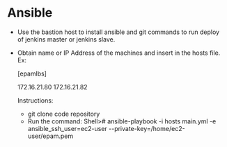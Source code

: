 # Ansible

- Use the bastion host to install ansible and git commands to run deploy of jenkins master or jenkins slave.
- Obtain name or IP Address of the machines and insert in the hosts file. Ex: 

  [epamlbs]
  
  172.16.21.80
  172.16.21.82


  Instructions:
  - git clone code repository 
  - Run the command:
  Shell># ansible-playbook -i hosts main.yml  -e ansible_ssh_user=ec2-user --private-key=/home/ec2-user/epam.pem


